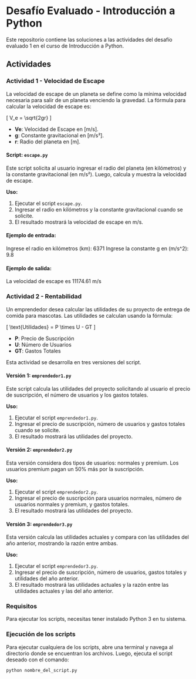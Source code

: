# Desafío Evaluado - Introducción a Python

Este repositorio contiene las soluciones a las actividades del desafío evaluado 1 en el curso de Introducción a Python. 
## Actividades

### Actividad 1 - Velocidad de Escape

La velocidad de escape de un planeta se define como la mínima velocidad necesaria para salir de un planeta venciendo la gravedad. La fórmula para calcular la velocidad de escape es:

\[ V_e = \sqrt{2gr} \]

- **Ve**: Velocidad de Escape en [m/s].
- **g**: Constante gravitacional en [m/s²].
- **r**: Radio del planeta en [m].

#### Script: `escape.py`

Este script solicita al usuario ingresar el radio del planeta (en kilómetros) y la constante gravitacional (en m/s²). Luego, calcula y muestra la velocidad de escape.

**Uso:**
1. Ejecutar el script `escape.py`.
2. Ingresar el radio en kilómetros y la constante gravitacional cuando se solicite.
3. El resultado mostrará la velocidad de escape en m/s.

#### Ejemplo de entrada:
Ingrese el radio en kilómetros (km): 6371
Ingrese la constante g en (m/s^2): 9.8


#### Ejemplo de salida:
La velocidad de escape es 11174.61 m/s




### Actividad 2 - Rentabilidad

Un emprendedor desea calcular las utilidades de su proyecto de entrega de comida para mascotas. Las utilidades se calculan usando la fórmula:

\[ \text{Utilidades} = P \times U - GT \]

- **P**: Precio de Suscripción
- **U**: Número de Usuarios
- **GT**: Gastos Totales

Esta actividad se desarrolla en tres versiones del script.

#### Versión 1: `emprendedor1.py`

Este script calcula las utilidades del proyecto solicitando al usuario el precio de suscripción, el número de usuarios y los gastos totales.

**Uso:**
1. Ejecutar el script `emprendedor1.py`.
2. Ingresar el precio de suscripción, número de usuarios y gastos totales cuando se solicite.
3. El resultado mostrará las utilidades del proyecto.

#### Versión 2: `emprendedor2.py`

Esta versión considera dos tipos de usuarios: normales y premium. Los usuarios premium pagan un 50% más por la suscripción.

**Uso:**
1. Ejecutar el script `emprendedor2.py`.
2. Ingresar el precio de suscripción para usuarios normales, número de usuarios normales y premium, y gastos totales.
3. El resultado mostrará las utilidades del proyecto.

#### Versión 3: `emprendedor3.py`

Esta versión calcula las utilidades actuales y compara con las utilidades del año anterior, mostrando la razón entre ambas.

**Uso:**
1. Ejecutar el script `emprendedor3.py`.
2. Ingresar el precio de suscripción, número de usuarios, gastos totales y utilidades del año anterior.
3. El resultado mostrará las utilidades actuales y la razón entre las utilidades actuales y las del año anterior.

### Requisitos

Para ejecutar los scripts, necesitas tener instalado Python 3 en tu sistema.

### Ejecución de los scripts

Para ejecutar cualquiera de los scripts, abre una terminal y navega al directorio donde se encuentran los archivos. Luego, ejecuta el script deseado con el comando:

```sh
python nombre_del_script.py



